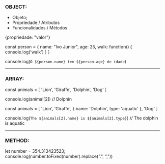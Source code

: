 ### OBJECT:
  * Objeto;
  * Propriedade / Atributos
  * Funcionalidades / Métodos

  {propriedade: "valor"}

  const person = {
    name: "Ivo Junior",
    age: 25,
    walk: function() {
      console.log('walk')
    }
  }

  console.log(`O ${person.name} tem ${person.age} de idade`)


----

### ARRAY:

const animals = [
  'Lion',
  'Giraffe',
  'Dolphin',
  'Dog'
]

console.log(animal[2])
// Dolphin

const animals = [
  'Lion',
  'Giraffe',
  {
    name: 'Dolphin',
    type: 'aquatic'
  },
  'Dog'
]

console.log(`The ${animals[2].name} is ${animals[2].type}`)
// The dolphin is aquatic

----

### METHOD:

let number = 354.313423523;
console.log(number.toFixed(number).replace(".", ","))